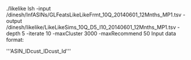 ./likelike lsh -input /dinesh/InfASINs/GLFeatsLikeLikeFrmt_10Q_20140601_12Mnths_MP1.tsv -output /dinesh/likelike/LikeLikeSims_10Q_D5_I10_20140601_12Mnths_MP1.tsv -depth 5 -iterate 10 -maxCluster 3000 -maxRecommend 50
Input data format:

'''ASIN_ID<tab>cust_ID<space>cust_Id<space>'''
